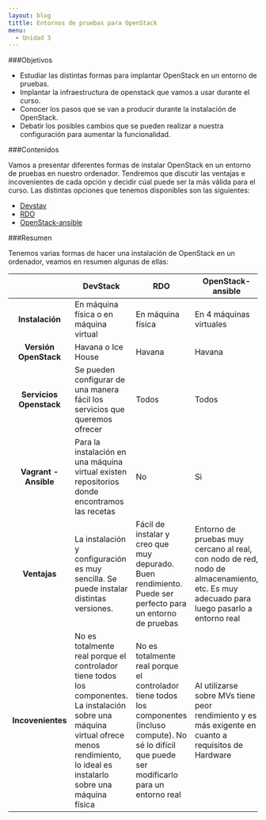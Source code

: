 ```yaml
---
layout: blog
tittle: Entornos de pruebas para OpenStack
menu:
  - Unidad 3
---
```

###Objetivos

* Estudiar las distintas formas para implantar OpenStack en un entorno de pruebas.
* Implantar la infraestructura de openstack que vamos a usar durante el curso.
* Conocer los pasos que se van a producir durante la instalación de OpenStack.
* Debatir los posibles cambios que se pueden realizar a nuestra configuración para aumentar la funcionalidad.

###Contenidos

Vamos a presentar diferentes formas de instalar OpenStack en un entorno de pruebas en nuestro ordenador. Tendremos que discutir las ventajas e incovenientes de cada opción y decidir cúal puede ser la más válida para el curso. Las distintas opciones que tenemos disponibles son las siguientes:

* [Devstav](devstack)
* [RDO](rdo)
* [OpenStack-ansible](openstack-ansible)


###Resumen

Tenemos varias formas de hacer una instalación de OpenStack en un ordenador, veamos en resumen algunas de ellas:

|     |DevStack|RDO|OpenStack-ansible|
|:---:|--------|---|-----------------|
|**Instalación**|En máquina física o en máquina virtual|En máquina física|En 4 máquinas virtuales|
|**Versión OpenStack**|Havana o Ice House|Havana|Havana|
|**Servicios Openstack**|Se pueden configurar de una manera fácil los servicios que queremos ofrecer|Todos|Todos|
|**Vagrant - Ansible**|Para la instalación en una máquina virtual existen repositorios donde encontramos las recetas|No|Si|
|**Ventajas**|La instalación y configuración es muy sencilla. Se puede instalar distintas versiones.|Fácil de instalar y creo que muy depurado. Buen rendimiento. Puede ser perfecto para un entorno de pruebas|Entorno de pruebas muy cercano al real, con nodo de red, nodo de almacenamiento, etc. Es muy adecuado para luego pasarlo a entorno real|
|**Incovenientes**|No es totalmente real porque el controlador tiene todos los componentes. La instalación sobre una máquina virtual ofrece menos rendimiento, lo ideal es instalarlo sobre una máquina física|No es totalmente real porque el controlador tiene todos los componentes (incluso compute). No sé lo difícil que puede ser modificarlo para un entorno real|Al utilizarse sobre MVs tiene peor rendimiento y es más exigente en cuanto a requisitos de Hardware|

